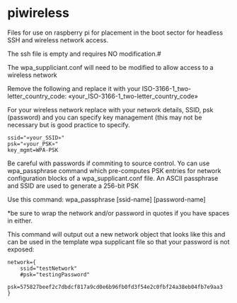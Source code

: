 # piwireless
Files for use on raspberry pi for placement in the boot sector for headless SSH and wireless network access.

The ssh file is empty and requires NO modification.#

The wpa_suppliciant.conf will need to be modified to allow access to a wireless network


Remove the following and replace it with your ISO-3166-1_two-letter_country_code: 
«your_ISO-3166-1_two-letter_country_code»

For your wireless network replace with your network details, SSID, psk (password) and you can specify key management (this may not be necessary but is good practice to specify.

    ssid="«your_SSID»"
    psk="«your_PSK»"
    key_mgmt=WPA-PSK

Be careful with passwords if commiting to source control. Yo can use wpa_passphrase command which pre-computes PSK entries for network configuration blocks of a wpa_supplicant.conf file. An ASCII passphrase and SSID are used to generate a 256-bit PSK

Use this command: wpa_passphrase [ssid-name] [password-name] 

*be sure to wrap the network and/or password in quotes if you have spaces in either.

This command will output out a new network object that looks like this and can be used in the template wpa supplicant file so that your password is not exposed:

	network={
		ssid="testNetwork"
		#psk="testingPassword"
		psk=575827beef2c7dbdcf817a9cd0e6b96fb0fd3f54e2c0fbf24a38eb04fb7e9aa3
	}
